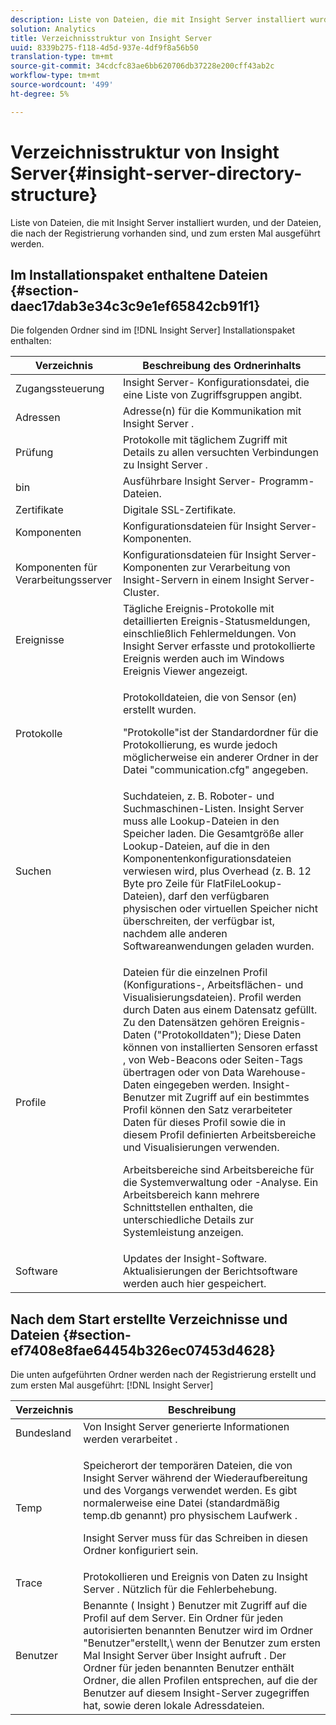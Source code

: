 ```yaml
---
description: Liste von Dateien, die mit Insight Server installiert wurden, und der Dateien, die nach der Registrierung vorhanden sind, und zum ersten Mal ausgeführt werden.
solution: Analytics
title: Verzeichnisstruktur von Insight Server
uuid: 8339b275-f118-4d5d-937e-4df9f8a56b50
translation-type: tm+mt
source-git-commit: 34cdcfc83ae6bb620706db37228e200cff43ab2c
workflow-type: tm+mt
source-wordcount: '499'
ht-degree: 5%

---
```



# Verzeichnisstruktur von Insight Server{#insight-server-directory-structure}

Liste von Dateien, die mit Insight Server installiert wurden, und der Dateien, die nach der Registrierung vorhanden sind, und zum ersten Mal ausgeführt werden.

## Im Installationspaket enthaltene Dateien {#section-daec17dab3e34c3c9e1ef65842cb91f1}

Die folgenden Ordner sind im [!DNL Insight Server] Installationspaket enthalten:

<table id="table_CE713A3D671C453A87986E4CD4620EF3"> 
 <thead> 
  <tr> 
   <th colname="col1" class="entry"> Verzeichnis </th> 
   <th colname="col2" class="entry"> Beschreibung des Ordnerinhalts </th> 
  </tr> 
 </thead>
 <tbody> 
  <tr> 
   <td colname="col1"> Zugangssteuerung </td> 
   <td colname="col2"> <span class="keyword"> Insight Server- </span> Konfigurationsdatei, die eine Liste von Zugriffsgruppen angibt. </td> 
  </tr> 
  <tr> 
   <td colname="col1"> Adressen </td> 
   <td colname="col2"> Adresse(n) für die Kommunikation mit <span class="keyword"> Insight Server </span>. </td> 
  </tr> 
  <tr> 
   <td colname="col1"> Prüfung </td> 
   <td colname="col2"> Protokolle mit täglichem Zugriff mit Details zu allen versuchten Verbindungen zu <span class="keyword"> Insight Server </span>. </td> 
  </tr> 
  <tr> 
   <td colname="col1"> bin </td> 
   <td colname="col2"> <span class="keyword"> Ausführbare Insight Server- </span> Programm-Dateien. </td> 
  </tr> 
  <tr> 
   <td colname="col1"> Zertifikate </td> 
   <td colname="col2"> Digitale SSL-Zertifikate. </td> 
  </tr> 
  <tr> 
   <td colname="col1"> Komponenten </td> 
   <td colname="col2"> <span class="keyword"> Konfigurationsdateien für Insight Server- </span> Komponenten. </td> 
  </tr> 
  <tr> 
   <td colname="col1"> Komponenten für Verarbeitungsserver </td> 
   <td colname="col2"> <span class="keyword"> Konfigurationsdateien für Insight Server- </span> Komponenten zur Verarbeitung von <span class="keyword"> Insight-Servern </span> in einem <span class="keyword"> Insight Server- </span> Cluster. </td> 
  </tr> 
  <tr> 
   <td colname="col1"> Ereignisse </td> 
   <td colname="col2"> Tägliche Ereignis-Protokolle mit detaillierten Ereignis-Statusmeldungen, einschließlich Fehlermeldungen. Von <span class="keyword"> Insight Server erfasste und protokollierte Ereignis </span> werden auch im Windows Ereignis Viewer angezeigt. </td> 
  </tr> 
  <tr> 
   <td colname="col1"> Protokolle </td> 
   <td colname="col2"> <p>Protokolldateien, die von <span class="wintitle"> Sensor </span>(en) erstellt wurden. </p> <p>"Protokolle"ist der Standardordner für die Protokollierung, es wurde jedoch möglicherweise ein anderer Ordner in der <span class="filepath"> Datei "communication.cfg" </span> angegeben. </p> </td> 
  </tr> 
  <tr> 
   <td colname="col1"> Suchen </td> 
   <td colname="col2"> Suchdateien, z. B. Roboter- und Suchmaschinen-Listen. <span class="keyword"> Insight Server </span> muss alle Lookup-Dateien in den Speicher laden. Die Gesamtgröße aller Lookup-Dateien, auf die in den Komponentenkonfigurationsdateien verwiesen wird, plus Overhead (z. B. 12 Byte pro Zeile für <span class="filepath"> FlatFileLookup- </span> Dateien), darf den verfügbaren physischen oder virtuellen Speicher nicht überschreiten, der verfügbar ist, nachdem alle anderen Softwareanwendungen geladen wurden. </td> 
  </tr> 
  <tr> 
   <td colname="col1"> Profile </td> 
   <td colname="col2"> <p>Dateien für die einzelnen Profil (Konfigurations-, Arbeitsflächen- und Visualisierungsdateien). Profil werden durch Daten aus einem Datensatz gefüllt. Zu den Datensätzen gehören Ereignis-Daten ("Protokolldaten"); Diese Daten können von installierten <span class="wintitle"> Sensoren erfasst </span>, von Web-Beacons oder Seiten-Tags übertragen oder von Data Warehouse-Daten eingegeben werden. <span class="keyword"> Insight- </span> Benutzer mit Zugriff auf ein bestimmtes Profil können den Satz verarbeiteter Daten für dieses Profil sowie die in diesem Profil definierten Arbeitsbereiche und Visualisierungen verwenden. </p> <p>Arbeitsbereiche sind Arbeitsbereiche für die Systemverwaltung oder -Analyse. Ein Arbeitsbereich kann mehrere Schnittstellen enthalten, die unterschiedliche Details zur Systemleistung anzeigen. </p> </td> 
  </tr> 
  <tr> 
   <td colname="col1"> Software </td> 
   <td colname="col2"> <span class="keyword"> Updates </span> der Insight-Software. Aktualisierungen der Berichtsoftware werden auch hier gespeichert. </td> 
  </tr> 
 </tbody> 
</table>

## Nach dem Start erstellte Verzeichnisse und Dateien {#section-ef7408e8fae64454b326ec07453d4628}

Die unten aufgeführten Ordner werden nach der Registrierung erstellt und zum ersten Mal ausgeführt: [!DNL Insight Server]

<table id="table_89CC9F3E568044C8A0072BF0A6EDCCEF"> 
 <thead> 
  <tr> 
   <th colname="col1" class="entry"> Verzeichnis </th> 
   <th colname="col2" class="entry"> Beschreibung </th> 
  </tr> 
 </thead>
 <tbody> 
  <tr> 
   <td colname="col1"> Bundesland </td> 
   <td colname="col2"> Von <span class="keyword"> Insight Server generierte Informationen werden verarbeitet </span>. </td> 
  </tr> 
  <tr> 
   <td colname="col1"> Temp </td> 
   <td colname="col2"> <p>Speicherort der temporären Dateien, die von <span class="keyword"> Insight Server </span> während der Wiederaufbereitung und des Vorgangs verwendet werden. Es gibt normalerweise eine Datei (standardmäßig <span class="filepath"> temp.db genannt) pro physischem Laufwerk </span> . </p> <p> <span class="keyword"> Insight Server </span> muss für das Schreiben in diesen Ordner konfiguriert sein. </p> </td> 
  </tr> 
  <tr> 
   <td colname="col1"> Trace </td> 
   <td colname="col2"> Protokollieren und Ereignis von Daten zu <span class="keyword"> Insight Server </span>. Nützlich für die Fehlerbehebung. </td> 
  </tr> 
  <tr> 
   <td colname="col1"> Benutzer </td> 
   <td colname="col2"> Benannte ( <span class="keyword"> Insight </span>) Benutzer mit Zugriff auf die Profil auf dem Server. Ein Ordner für jeden autorisierten benannten Benutzer wird im Ordner "Benutzer"erstellt,\ wenn der Benutzer zum ersten Mal <span class="keyword"> Insight Server </span> über <span class="keyword"> Insight aufruft </span>. Der Ordner für jeden benannten Benutzer enthält Ordner, die allen Profilen entsprechen, auf die der Benutzer auf diesem <span class="keyword"> Insight-Server zugegriffen hat, </span> sowie deren lokale Adressdateien. </td> 
  </tr> 
 </tbody> 
</table>

